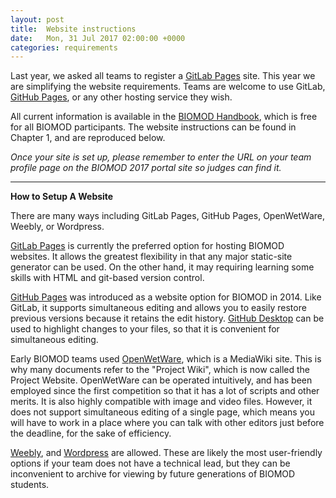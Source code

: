 ```yaml
---
layout: post
title:  Website instructions
date:   Mon, 31 Jul 2017 02:00:00 +0000
categories: requirements
---
```


Last year, we asked all teams to register a [GitLab Pages](https://about.gitlab.com/features/pages/) site. This year we are simplifying the website requirements. Teams are welcome to use GitLab, [GitHub Pages](https://pages.github.com/), or any other hosting service they wish.

All current information is available in the [BIOMOD Handbook](https://leanpub.com/biomod/c/n1BEoT11tHzJ), which is free for all BIOMOD participants. The website instructions can be found in Chapter 1, and are reproduced below.

*Once your site is set up, please remember to enter the URL on your team profile page on the BIOMOD 2017 portal site so judges can find it.*

---

**How to Setup A Website**

There are many ways including GitLab Pages, GitHub Pages, OpenWetWare, Weebly, or Wordpress.

[GitLab Pages](https://pages.gitlab.io/) is currently the preferred option for hosting BIOMOD websites. It allows the greatest flexibility in that any major static-site generator can be used. On the other hand, it may requiring learning some skills with HTML and git-based version control.

[GitHub Pages](https://pages.github.com/) was introduced as a website option for BIOMOD in 2014. Like GitLab, it supports simultaneous editing and allows you to easily restore previous versions because it retains the edit history. [GitHub Desktop](https://desktop.github.com/) can be used to highlight changes to your files, so that it is convenient for simultaneous editing.

Early BIOMOD teams used [OpenWetWare](http://www.openwetware.org/wiki/Biomod), which is a MediaWiki site. This is why many documents refer to the "Project Wiki", which is now called the Project Website. OpenWetWare can be operated intuitively, and has been employed since the first competition so that it has a lot of scripts and other merits. It is also highly compatible with image and video files. However, it does not support simultaneous editing of a single page, which means you will have to work in a place where you can talk with other editors just before the deadline, for the sake of efficiency.

[Weebly](https://www.weebly.com/), and [Wordpress](https://wordpress.org/) are allowed. These are likely the most user-friendly options if your team does not have a technical lead, but they can be inconvenient to archive for viewing by future generations of BIOMOD students.
